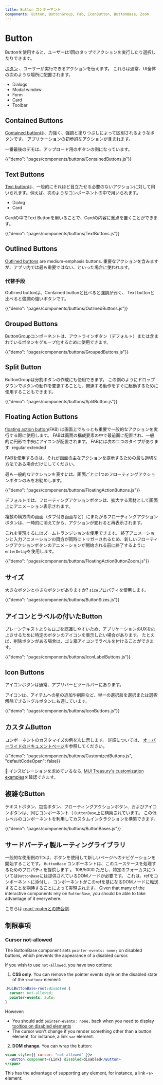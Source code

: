 ```yaml
---
title: Button コンポーネント
components: Button, ButtonGroup, Fab, IconButton, ButtonBase, Zoom
---
```


# Button

<p class="description">Buttonを使用すると、ユーザーは1回のタップでアクションを実行したり選択したりできます。</p>

[ボタン](https://material.io/design/components/buttons.html) 、ユーザーが実行できるアクションを伝えます。 これらは通常、UI全体の次のような場所に配置されます。

- Dialogs
- Modal window
- Form
- Card
- Toolbar

## Contained Buttons

[Contained button](https://material.io/design/components/buttons.html#contained-button)は、力強く、強調と塗りつぶしによって区別されるようなボタンです。 アプリケーションの初歩的なアクションが含まれます。

一番最後のデモは、アップロード用のボタンの例になっています。

{{"demo": "pages/components/buttons/ContainedButtons.js"}}

## Text Buttons

[Text button](https://material.io/design/components/buttons.html#text-button)は、一般的にそれほど目立たせる必要のないアクションに対して用いられます。例えば、次のようなコンポーネントの中で用いられます。

- Dialog
- Card

Cardの中でText Buttonを用いることで、Cardの内容に重点を置くことができます。

{{"demo": "pages/components/buttons/TextButtons.js"}}

## Outlined Buttons

[Outlined buttons](https://material.io/design/components/buttons.html#outlined-button) are medium-emphasis buttons. 重要なアクションを含みますが、アプリ内では最も重要ではない、といった場合に使われます。

### 代替手段

Outlined buttonは、Contained buttonと比べると強調が弱く、 Text buttonと比べると強調の強いボタンです。

{{"demo": "pages/components/buttons/OutlinedButtons.js"}}

## Grouped Buttons

ButtonGroupコンポーネントは、アウトラインボタン（デフォルト）または含まれているボタンをグループ化するために使用できます。

{{"demo": "pages/components/buttons/GroupedButtons.js"}}

## Split Button

ButtonGroupは分割ボタンの作成にも使用できます。 この例のようにドロップダウンでボタンの動作を変更することも、関連する動作をすぐに起動するために使用することもできます。

{{"demo": "pages/components/buttons/SplitButton.js"}}

## Floating Action Buttons

[floating action button](https://material.io/design/components/buttons-floating-action-button.html)(FAB) は画面上でもっとも重要で一般的なアクションを実行する際に使用します。 FABは画面の構成要素の中で最前面に配置され、一般的に円形で中央にアイコンが配置されます。 FABには次の二つのタイプがあります: regular extended

FABを使用するのは、それが画面の主なアクションを提示するための最も適切な方法である場合だけにしてください。

最も一般的なアクションを表すには、画面ごとに1つのフローティングアクションボタンのみをお勧めします。

{{"demo": "pages/components/buttons/FloatingActionButtons.js"}}

デフォルトでは、フローティングアクションボタンは、拡大する素材として画面上にアニメーション表示されます。

複数の横方向の画面（タブ付き画面など）にまたがるフローティングアクションボタンは、一時的に消えてから、アクションが変わると再表示されます。

これを実現するにはズームトランジションを使用できます。 終了アニメーションと入力アニメーションの両方が同時にトリガーされるため、新しいフローティングアクションボタンのアニメーションが開始される前に終了するように` enterDelay `を使用します。

{{"demo": "pages/components/buttons/FloatingActionButtonZoom.js"}}

## サイズ

大きなボタンと小さなボタンがありますか? `size`プロパティを使用します。

{{"demo": "pages/components/buttons/ButtonSizes.js"}}

## アイコンとラベルの付いたButton

プレーンテキストよりもロゴを認識しやすいため、アプリケーションのUXを向上させるために特定のボタンのアイコンを表示したい場合があります。 たとえば、削除ボタンがある場合は、ゴミ箱アイコンでラベルを付けることができます。

{{"demo": "pages/components/buttons/IconLabelButtons.js"}}

## Icon Buttons

アイコンボタンは通常、アプリバーとツールバーにあります。

アイコンは、アイテムへの星の追加や削除など、単一の選択肢を選択または選択解除できるトグルボタンにも適しています。

{{"demo": "pages/components/buttons/IconButtons.js"}}

## カスタムButton

コンポーネントのカスタマイズの例を次に示します。 詳細については、 [オーバーライドのドキュメントページ](/customization/components/)を参照してください。

{{"demo": "pages/components/buttons/CustomizedButtons.js", "defaultCodeOpen": false}}

👑 インスピレーションを求めているなら, [MUI Treasury's customization examples](https://mui-treasury.com/components/button)を確認できます。

## 複雑なButton

テキストボタン、包含ボタン、フローティングアクションボタン、およびアイコンボタンは、同じコンポーネント（ `ButtonBase`上に構築されています。 この低レベルのコンポーネントを利用してカスタムインタラクションを構築できます。

{{"demo": "pages/components/buttons/ButtonBases.js"}}

## サードパーティ製ルーティングライブラリ

一般的な使用例の1つは、ボタンを使用して新しいページへのナビゲーションを開始することです。 `ButtonBase` コンポーネントは、このユースケースを処理するためのプロパティを提供します 。 108/5000 ただし、特定のフォーカスについては` ButtonBase `には提供されているDOMノードが必要です。 これは、refをコンポーネントに添付し、 コンポーネントがこのrefを基になるDOMノードに転送することを期待することによって実現されます。 Given that many of the interactive components rely on `ButtonBase`, you should be able to take advantage of it everywhere.

こちらは [react-routerとの統合例](/guides/composition/#button).

## 制限事項

### Cursor not-allowed

The ButtonBase component sets `pointer-events: none;` on disabled buttons, which prevents the appearance of a disabled cursor.

If you wish to use `not-allowed`, you have two options:

1. **CSS only**. You can remove the pointer events style on the disabled state of the `<button>` element:

```css
.MuiButtonBase-root:disabled {
  cursor: not-allowed;
  pointer-events: auto;
}
```

However:

- You should add `pointer-events: none;` back when you need to display [tooltips on disabled elements](/components/tooltips/#disabled-elements)
- The cursor won't change if you render something other than a button element, for instance, a link `<a>` element.

2. **DOM change**. You can wrap the button:

```jsx
<span style={{ cursor: "not-allowed" }}>
  <Button component={Link} disabled>disabled</Button>
</span>
```

This has the advantage of supporting any element, for instance, a link `<a>` element.